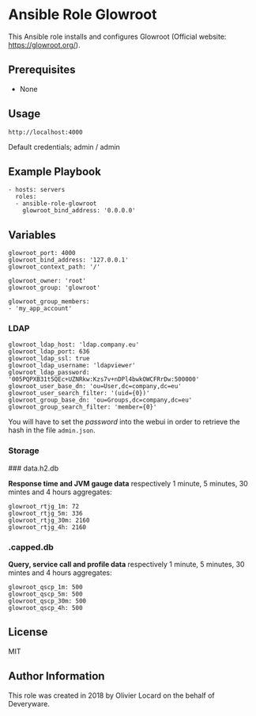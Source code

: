 # Ansible Role Glowroot

This Ansible role installs and configures Glowroot (Official website: https://glowroot.org/).

## Prerequisites

* None

## Usage

    http://localhost:4000

Default credentials; admin / admin

## Example Playbook

    - hosts: servers
      roles:
      - ansible-role-glowroot
        glowroot_bind_address: '0.0.0.0'

## Variables

    glowroot_port: 4000
    glowroot_bind_address: '127.0.0.1'
    glowroot_context_path: '/'

    glowroot_owner: 'root'
    glowroot_group: 'glowroot'

    glowroot_group_members:
    - 'my_app_account'

### LDAP

    glowroot_ldap_host: 'ldap.company.eu'
    glowroot_ldap_port: 636
    glowroot_ldap_ssl: true
    glowroot_ldap_username: 'ldapviewer'
    glowroot_ldap_password: '005PQPXB31t5QEc+UZNRkw:Kzs7v+nDPl4bwkOWCFRrDw:500000'
    glowroot_user_base_dn: 'ou=User,dc=company,dc=eu'
    glowroot_user_search_filter: '(uid={0})'
    glowroot_group_base_dn: 'ou=Groups,dc=company,dc=eu'
    glowroot_group_search_filter: 'member={0}'

You will have to set the _password_ into the webui in order to retrieve the hash in the file `admin.json`.

### Storage

### data.h2.db

**Response time and JVM gauge data** respectively 1 minute, 5 minutes, 30 mintes and 4 hours aggregates:

    glowroot_rtjg_1m: 72
    glowroot_rtjg_5m: 336
    glowroot_rtjg_30m: 2160
    glowroot_rtjg_4h: 2160


### .capped.db

**Query, service call and profile data** respectively 1 minute, 5 minutes, 30 mintes and 4 hours aggregates:

    glowroot_qscp_1m: 500
    glowroot_qscp_5m: 500
    glowroot_qscp_30m: 500
    glowroot_qscp_4h: 500

## License

MIT

## Author Information

This role was created in 2018 by Olivier Locard on the behalf of Deveryware.

